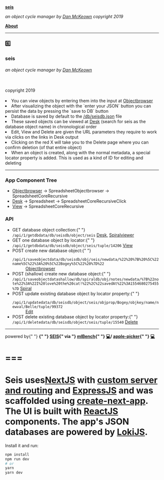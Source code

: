 **[seis](http://seis.pacificio.com)**

*an object cycle manager by [Dan McKeown](http://danmckeown.info)*
*copyright 2019*

**[About](/About)**

---

<section id="propsInfo">
  <h3>6️⃣</h3>
  <h3>seis</h3>
  <h6>
    an object cycle manager by 
    <a href="http://danmckeown.info">Dan McKeown</a>
  </h6>
  <br />
  <span id="copright">copyright 2019</span>
  <br /><br />
  <li>
    You can view objects by entering them into the input at 
    <a href="/Objectbrowser">Objectbrowser</a>
  </li>
  <li>
    After visualizing the object with the `enter your JSON` button you
    can persist the data by pressing the `save to DB` button
  </li>
  <li>
    Database is saved by default to the 
    <a href="../db/seisdb.json">/db/seisdb.json</a> file
  </li>
  <li>
    These saved objects can be viewed at <a href="/Desk">Desk</a> 
    (search for seis as the database object name) in chronological
    order
  </li>
  <li>
    Edit, View and Delete are given the URL parameters they require to work via
    clicks on the links in Desk output
  </li>
  <li>Clicking on the red X will take you to the Delete page where you can confirm deletion (of that entire object)</li>
  <li>
    When an object is created, along with the normal metadata, a
    special locator property is added. This is used as a kind of ID
    for editing and deleting
  </li>
</section>

---

<article id="appTree">
  <h3>App Component Tree</h3>
  <ul>
    <li>
      <a href="./Objectbrowser">Objectbrowser</a> → SpreadsheetObjectbrowser → SpreadsheetCoreRecursive
    </li>
    <li>
      <a href="./Desk">Desk</a> → Spreadsheet → SpreadsheetCoreRecursiveClick
    </li>
    <li>
      <a href="./View">View</a> → SpreadsheetCoreRecursive
    </li>
  </ul>
  <h3>API</h3>
  <ul id="routes">
    <li>
      GET database object collection:{" "}
      <code>/api/1/getdbdata/db/seisdb/object/seis</code>
      <span className="info">
        <a href="/Desk">Desk</a>, <a href="/Spiral">Spiralviewer</a>
      </span>
    </li>
    <li>
      GET one database object by locator:{" "}
      <code>/api/1/getdbdata/db/seisdb/object/seis/tuple/14206</code>
      <span className="info">
        <a href="/View">View</a>
      </span>
    </li>
    <li>
      POST create new database object:{" "}
      <code>
        /api/1/saveobjectdata/db/seisdb/obj/seis/newdata/%22%20%7B%20%5C%22name%5C%22%3A%20%5C%22Bogey%5C%22%20%7D%22
      </code>
      <span className="info">
        <a href="/Objectbrowser">Objectbrowser</a>
      </span>
    </li>
    <li>
      POST (shallow) create new database object:{" "}
      <code>/api/1/saveobjectdatashallow/db/spiraldb/obj/notes/newdata/%7B%22note%22%3A%22I%20love%20the%20cat!%22%2C%22savedAt%22%3A1554680275455%7D</code>
      <span className="info">
        <a href="/Spiral">Spiral</a>
      </span>
    </li>
    <li>
      POST update existing database object by locator property:{" "}
      <code>
        /api/1/updatedata/db/seisdb/object/seis/objprop/Bogey/objkey/name/newval/Belle/tuple/99372
      </code>
      <span className="info">
        <a href="/Edit">Edit</a>
      </span>
    </li>
    <li>
      POST delete existing database object by locator property:{" "}
      <code>/api/1/deletedata/db/seisdb/object/seis/tuple/15540</code>
      <span className="info">
        <a href="/Delete">Delete</a>
      </span>
    </li>
  </ul>
</article>

---

<footer id="deskFooter">
  powered by{" "}
  <b>
    {" "}
    <a href="https://seis.pacificio.com">SEIS</a>{" via "}
    <a href="http://mlBench.pacificio.com">mlBench</a>{" "}
    <a href="https://bitbucket.org/pacificpelican/mlbench/src/master/">💻</a>/
    <a href="http://applepicker.pacificio.com">apple-picker</a>{" "}
    <a href="https://bitbucket.org/pacificpelican/apple-picker/src/master/">
      💻
    </a>
  </b>
</footer>

===
===
Seis uses[NextJS](https://nextjs.org/) with [custom server and routing](https://github.com/zeit/next.js#custom-server-and-routing) and [ExpressJS](https://expressjs.com/) and was scaffolded using [create-next-app](https://open.segment.com/create-next-app/).  The UI is built with [ReactJS](https://reactjs.org/) components.  The app's JSON databases are powered by [LokiJS](http://lokijs.org/#/).
===

Install it and run:

```bash
npm install
npm run dev
# or
yarn
yarn dev
```
